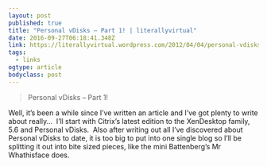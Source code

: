 ```yaml
---
layout: post 
published: true 
title: "Personal vDisks – Part 1! | literallyvirtual" 
date: 2016-09-27T06:18:41.348Z 
link: https://literallyvirtual.wordpress.com/2012/04/04/personal-vdisks-part-1/ 
tags:
  - links
ogtype: article 
bodyclass: post 
---
```


> Personal vDisks – Part 1!

Well, it’s been a while since I’ve written an article and I’ve got plenty to write about really…  I’ll start with Citrix’s latest edition to the XenDesktop family, 5.6 and Personal vDisks.  Also after writing out all I’ve discovered about Personal vDisks to date, it is too big to put into one single blog so I’ll be splitting it out into bite sized pieces, like the mini Battenberg’s Mr Whathisface does.